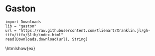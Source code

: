 # Gaston

<!-- 
ASsuming the .github also gets moved with action checkout 
then could actually parse the YML and extract the dependency bit so that things would stay in sync.
 -->

```julia:ex
import Downloads
lib = "gaston"
url = "https://raw.githubusercontent.com/tlienart/Xranklin.jl/gh-ttfx/ttfx/$lib/index.html"
read(Downloads.download(url), String)
```

\htmlshow{ex}
<!-- 
http://localhost:8000/Xranklin.jl/ttfx/gaston/assets/index/figs-html/__autofig_11787316828808756648.svg -->